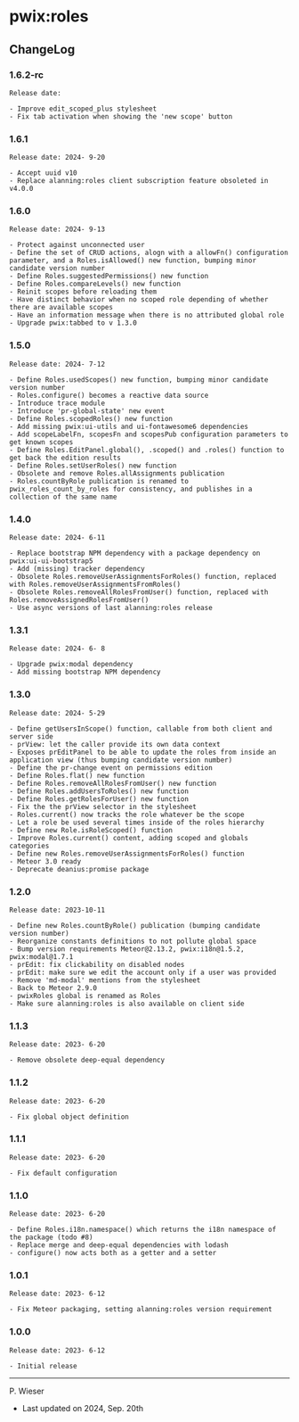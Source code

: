 # pwix:roles

## ChangeLog

### 1.6.2-rc

    Release date: 

    - Improve edit_scoped_plus stylesheet
    - Fix tab activation when showing the 'new scope' button

### 1.6.1

    Release date: 2024- 9-20

    - Accept uuid v10
    - Replace alanning:roles client subscription feature obsoleted in v4.0.0

### 1.6.0

    Release date: 2024- 9-13

    - Protect against unconnected user
    - Define the set of CRUD actions, alogn with a allowFn() configuration parameter, and a Roles.isAllowed() new function, bumping minor candidate version number
    - Define Roles.suggestedPermissions() new function
    - Define Roles.compareLevels() new function
    - Reinit scopes before reloading them
    - Have distinct behavior when no scoped role depending of whether there are available scopes
    - Have an information message when there is no attributed global role
    - Upgrade pwix:tabbed to v 1.3.0

### 1.5.0

    Release date: 2024- 7-12

    - Define Roles.usedScopes() new function, bumping minor candidate version number
    - Roles.configure() becomes a reactive data source
    - Introduce trace module
    - Introduce 'pr-global-state' new event
    - Define Roles.scopedRoles() new function
    - Add missing pwix:ui-utils and ui-fontawesome6 dependencies
    - Add scopeLabelFn, scopesFn and scopesPub configuration parameters to get known scopes
    - Define Roles.EditPanel.global(), .scoped() and .roles() function to get back the edition results
    - Define Roles.setUserRoles() new function
    - Obsolete and remove Roles.allAssignments publication
    - Roles.countByRole publication is renamed to pwix_roles_count_by_roles for consistency, and publishes in a collection of the same name

### 1.4.0

    Release date: 2024- 6-11

    - Replace bootstrap NPM dependency with a package dependency on pwix:ui-ui-bootstrap5
    - Add (missing) tracker dependency
    - Obsolete Roles.removeUserAssignmentsForRoles() function, replaced with Roles.removeUserAssignmentsFromRoles()
    - Obsolete Roles.removeAllRolesFromUser() function, replaced with Roles.removeAssignedRolesFromUser()
    - Use async versions of last alanning:roles release

### 1.3.1

    Release date: 2024- 6- 8

    - Upgrade pwix:modal dependency
    - Add missing bootstrap NPM dependency

### 1.3.0

    Release date: 2024- 5-29

    - Define getUsersInScope() function, callable from both client and server side
    - prView: let the caller provide its own data context
    - Exposes prEditPanel to be able to update the roles from inside an application view (thus bumping candidate version number)
    - Define the pr-change event on permissions edition
    - Define Roles.flat() new function
    - Define Roles.removeAllRolesFromUser() new function
    - Define Roles.addUsersToRoles() new function
    - Define Roles.getRolesForUser() new function
    - Fix the the prView selector in the stylesheet
    - Roles.current() now tracks the role whatever be the scope
    - Let a role be used several times inside of the roles hierarchy
    - Define new Role.isRoleScoped() function
    - Improve Roles.current() content, adding scoped and globals categories
    - Define new Roles.removeUserAssignmentsForRoles() function
    - Meteor 3.0 ready
    - Deprecate deanius:promise package

### 1.2.0

    Release date: 2023-10-11

    - Define new Roles.countByRole() publication (bumping candidate version number)
    - Reorganize constants definitions to not pollute global space
    - Bump version requirements Meteor@2.13.2, pwix:i18n@1.5.2, pwix:modal@1.7.1
    - prEdit: fix clickability on disabled nodes
    - prEdit: make sure we edit the account only if a user was provided
    - Remove 'md-modal' mentions from the stylesheet
    - Back to Meteor 2.9.0
    - pwixRoles global is renamed as Roles
    - Make sure alanning:roles is also available on client side

### 1.1.3

    Release date: 2023- 6-20

    - Remove obsolete deep-equal dependency

### 1.1.2

    Release date: 2023- 6-20

    - Fix global object definition

### 1.1.1

    Release date: 2023- 6-20

    - Fix default configuration

### 1.1.0

    Release date: 2023- 6-20

    - Define Roles.i18n.namespace() which returns the i18n namespace of the package (todo #8)
    - Replace merge and deep-equal dependencies with lodash
    - configure() now acts both as a getter and a setter

### 1.0.1

    Release date: 2023- 6-12

    - Fix Meteor packaging, setting alanning:roles version requirement

### 1.0.0

    Release date: 2023- 6-12

    - Initial release

---
P. Wieser
- Last updated on 2024, Sep. 20th
